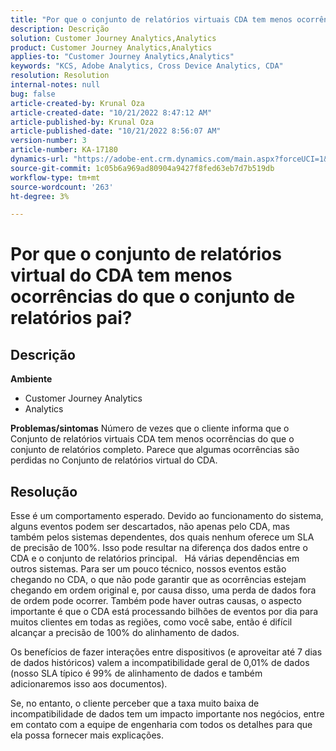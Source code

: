 ```yaml
---
title: "Por que o conjunto de relatórios virtuais CDA tem menos ocorrências do que o conjunto de relatórios pai?"
description: Descrição
solution: Customer Journey Analytics,Analytics
product: Customer Journey Analytics,Analytics
applies-to: "Customer Journey Analytics,Analytics"
keywords: "KCS, Adobe Analytics, Cross Device Analytics, CDA"
resolution: Resolution
internal-notes: null
bug: false
article-created-by: Krunal Oza
article-created-date: "10/21/2022 8:47:12 AM"
article-published-by: Krunal Oza
article-published-date: "10/21/2022 8:56:07 AM"
version-number: 3
article-number: KA-17180
dynamics-url: "https://adobe-ent.crm.dynamics.com/main.aspx?forceUCI=1&pagetype=entityrecord&etn=knowledgearticle&id=e6ec45f4-1c51-ed11-bba2-0022480867fb"
source-git-commit: 1c05b6a969ad80904a9427f8fed63eb7d7b519db
workflow-type: tm+mt
source-wordcount: '263'
ht-degree: 3%

---
```


# Por que o conjunto de relatórios virtual do CDA tem menos ocorrências do que o conjunto de relatórios pai?

## Descrição

<b>Ambiente</b>
- Customer Journey Analytics
- Analytics



<b>Problemas/sintomas</b>
Número de vezes que o cliente informa que o Conjunto de relatórios virtuais CDA tem menos ocorrências do que o conjunto de relatórios completo. Parece que algumas ocorrências são perdidas no Conjunto de relatórios virtual do CDA.


## Resolução


Esse é um comportamento esperado. Devido ao funcionamento do sistema, alguns eventos podem ser descartados, não apenas pelo CDA, mas também pelos sistemas dependentes, dos quais nenhum oferece um SLA de precisão de 100%. Isso pode resultar na diferença dos dados entre o CDA e o conjunto de relatórios principal.
 
Há várias dependências em outros sistemas. Para ser um pouco técnico, nossos eventos estão chegando no CDA, o que não pode garantir que as ocorrências estejam chegando em ordem original e, por causa disso, uma perda de dados fora de ordem pode ocorrer. Também pode haver outras causas, o aspecto importante é que o CDA está processando bilhões de eventos por dia para muitos clientes em todas as regiões, como você sabe, então é difícil alcançar a precisão de 100% do alinhamento de dados.

Os benefícios de fazer interações entre dispositivos (e aproveitar até 7 dias de dados históricos) valem a incompatibilidade geral de 0,01% de dados (nosso SLA típico é 99% de alinhamento de dados e também adicionaremos isso aos documentos).

Se, no entanto, o cliente perceber que a taxa muito baixa de incompatibilidade de dados tem um impacto importante nos negócios, entre em contato com a equipe de engenharia com todos os detalhes para que ela possa fornecer mais explicações.
